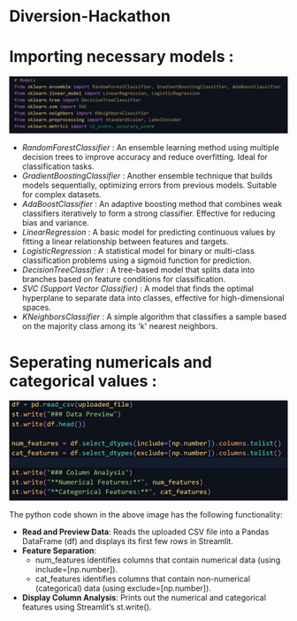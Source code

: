# Diversion-Hackathon
<!DOCTYPE html>
<html>
    <head>
        <title>Ez-Viz</title>
        <meta charset="utf-8">
        <meta name = "viewport" content="width=device-width, initial-scale=1.0">
        <link rel="stylesheet" href="styles.css">
    </head>
    <body>
        <h1>Importing necessary models :</h1>
        <img src="models.jpg" alt="models required for Ez-Viz">
            <ul>
                <li><i>RandomForestClassifier</i> : An ensemble learning method using multiple decision trees to improve accuracy and reduce overfitting. Ideal for classification tasks.</li>
                <li><i>GradientBoostingClassifier</i> : Another ensemble technique that builds models sequentially, optimizing errors from previous models. Suitable for complex datasets.</li>
                <li><i>AdaBoostClassifier</i> : An adaptive boosting method that combines weak classifiers iteratively to form a strong classifier. Effective for reducing bias and variance.</li>
                <li><i>LinearRegression</i> : A basic model for predicting continuous values by fitting a linear relationship between features and targets.</li>
                <li><i>LogisticRegression</i> : A statistical model for binary or multi-class classification problems using a sigmoid function for prediction.</li>
                <li><i>DecisionTreeClassifier</i> : A tree-based model that splits data into branches based on feature conditions for classification.</li>
                <li><i>SVC (Support Vector Classifier)</i> : A model that finds the optimal hyperplane to separate data into classes, effective for high-dimensional spaces.</li>
                <li><i>KNeighborsClassifier</i> : A simple algorithm that classifies a sample based on the majority class among its 'k' nearest neighbors.</li>
            </ul>
        <h1>Seperating numericals and categorical values :</h1>
        <img src="sep nem and cat val.jpg" alt="image of the code for the same">
        <p>The python code shown in the above image has the following functionality:</p>
        <ul>
            <li>
            <strong>Read and Preview Data</strong>: Reads the uploaded CSV file into a 
            Pandas DataFrame (<span class="highlight">df</span>) and displays its 
            first few rows in Streamlit.
            </li>
            <li>
            <strong>Feature Separation</strong>:
            <ul>
                <li>
                <span class="highlight">num_features</span> identifies columns that 
                contain numerical data (using 
                <span class="highlight">include=[np.number]</span>).
                </li>
                <li>
                <span class="highlight">cat_features</span> identifies columns that 
                contain non-numerical (categorical) data (using 
                <span class="highlight">exclude=[np.number]</span>).
                </li>
            </ul>
            </li>
            <li>
            <strong>Display Column Analysis</strong>: Prints out the numerical and 
            categorical features using Streamlit’s 
            <span class="highlight">st.write()</span>.
            </li>
        </ul>
</body>

</html>